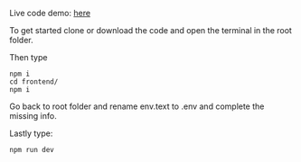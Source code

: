 Live code demo:  [here](https://books-app.abramovich-elad.com)

To get started clone or download the code
and open the terminal in the root folder.

Then type

```
npm i
cd frontend/
npm i
```

Go back to root folder and rename env.text to .env
and complete the missing info.

Lastly type:
```
npm run dev
```